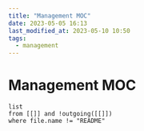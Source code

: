 ```yaml
---
title: "Management MOC"
date: 2023-05-05 16:13
last_modified_at: 2023-05-10 10:50
tags:
  - management
---
```


# Management MOC

```dataview
list
from [[]] and !outgoing([[]])
where file.name != "README"
```
